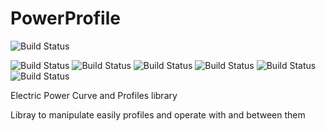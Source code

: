 # PowerProfile

![Build Status](https://github.com/gisce/powerprofile/actions/workflows/python2.7-app.yml/badge.svg)

![Build Status](https://github.com/gisce/powerprofile/actions/workflows/python3.6-app.yml/badge.svg)
![Build Status](https://github.com/gisce/powerprofile/actions/workflows/python3.7-app.yml/badge.svg)
![Build Status](https://github.com/gisce/powerprofile/actions/workflows/python3.8-app.yml/badge.svg)
![Build Status](https://github.com/gisce/powerprofile/actions/workflows/python3.9-app.yml/badge.svg)
![Build Status](https://github.com/gisce/powerprofile/actions/workflows/python3.10-app.yml/badge.svg)
![Build Status](https://github.com/gisce/powerprofile/actions/workflows/python3.11-app.yml/badge.svg)

Electric Power Curve and Profiles library

Libray to manipulate easily profiles and operate with and between them
